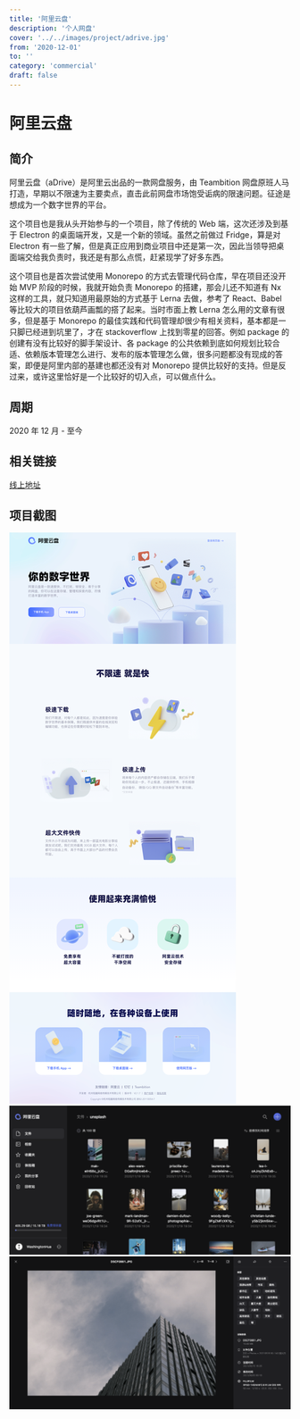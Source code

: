 ```yaml
---
title: '阿里云盘'
description: '个人网盘'
cover: '../../images/project/adrive.jpg'
from: '2020-12-01'
to: ''
category: 'commercial'
draft: false
---
```



# 阿里云盘

## 简介

阿里云盘（aDrive）是阿里云出品的一款网盘服务，由 Teambition 网盘原班人马打造，早期以不限速为主要卖点，直击此前网盘市场饱受诟病的限速问题。征途是想成为一个数字世界的平台。

这个项目也是我从头开始参与的一个项目，除了传统的 Web 端，这次还涉及到基于 Electron 的桌面端开发，又是一个新的领域。虽然之前做过 Fridge，算是对 Electron 有一些了解，但是真正应用到商业项目中还是第一次，因此当领导把桌面端交给我负责时，我还是有那么点慌，赶紧现学了好多东西。

这个项目也是首次尝试使用 Monorepo 的方式去管理代码仓库，早在项目还没开始 MVP 阶段的时候，我就开始负责 Monorepo 的搭建，那会儿还不知道有 Nx 这样的工具，就只知道用最原始的方式基于 Lerna 去做，参考了 React、Babel 等比较大的项目依葫芦画瓢的搭了起来。当时市面上教 Lerna 怎么用的文章有很多，但是基于 Monorepo 的最佳实践和代码管理却很少有相关资料，基本都是一只脚已经进到坑里了，才在 stackoverflow 上找到零星的回答。例如 package 的创建有没有比较好的脚手架设计、各 package 的公共依赖到底如何规划比较合适、依赖版本管理怎么进行、发布的版本管理怎么做，很多问题都没有现成的答案，即便是阿里内部的基建也都还没有对 Monorepo 提供比较好的支持。但是反过来，或许这里恰好是一个比较好的切入点，可以做点什么。

## 周期

2020 年 12 月 - 至今

## 相关链接

[线上地址](https://www.aliyundrive.com/)

## 项目截图

![截图](../../images/project/adrive/site.png)
![截图](../../images/project/adrive/folder.png)
![截图](../../images/project/adrive/file.png)
